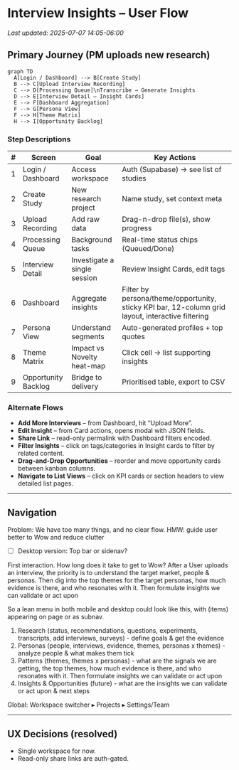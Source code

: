 # Interview Insights – User Flow

_Last updated: 2025-07-07 14:05-06:00_

## Primary Journey (PM uploads new research)

```mermaid
graph TD
  A[Login / Dashboard] --> B[Create Study]
  B --> C[Upload Interview Recording]
  C --> D[Processing Queue]\nTranscribe → Generate Insights
  D --> E[Interview Detail – Insight Cards]
  E --> F[Dashboard Aggregation]
  F --> G[Persona View]
  F --> H[Theme Matrix]
  H --> I[Opportunity Backlog]
```

### Step Descriptions
|#| Screen | Goal | Key Actions |
|-|-|-|-|
|1| Login / Dashboard | Access workspace | Auth (Supabase) → see list of studies |
|2| Create Study | New research project | Name study, set context meta |
|3| Upload Recording | Add raw data | Drag-n-drop file(s), show progress |
|4| Processing Queue | Background tasks | Real-time status chips (Queued/Done) |
|5| Interview Detail | Investigate a single session | Review Insight Cards, edit tags |
|6| Dashboard | Aggregate insights | Filter by persona/theme/opportunity, sticky KPI bar, 12-column grid layout, interactive filtering |
|7| Persona View | Understand segments | Auto-generated profiles + top quotes |
|8| Theme Matrix | Impact vs Novelty heat-map | Click cell → list supporting insights |
|9| Opportunity Backlog | Bridge to delivery | Prioritised table, export to CSV |

### Alternate Flows
* **Add More Interviews** – from Dashboard, hit “Upload More”.
* **Edit Insight** – from Card actions, opens modal with JSON fields.
* **Share Link** – read-only permalink with Dashboard filters encoded.
* **Filter Insights** – click on tags/categories in Insight cards to filter by related content.
* **Drag-and-Drop Opportunities** – reorder and move opportunity cards between kanban columns.
* **Navigate to List Views** – click on KPI cards or section headers to view detailed list pages.

---

## Navigation
Problem: We have too many things, and no clear flow.
HMW: guide user better to Wow and reduce clutter

- [ ] Desktop version: Top bar or sidenav?

First interaction. How long does it take to get to Wow? After a User uploads an interview, the priority is to understand the target market, people & personas. Then dig into the top themes for the target personas, how much evidence is there, and who resonates with it. Then formulate insights we can validate or act upon

So a lean menu in both mobile and desktop could look like this, with (items) appearing on page or as subnav.

1. Research (status, recommendations, questions, experiments, transcripts, add interviews, surveys) - define goals & get the evidence
2. Personas (people, interviews, evidence, themes, personas x themes) - analyze people & what makes them tick
3. Patterns (themes, themes x personas) - what are the signals we are getting, the top themes, how much evidence is there, and who resonates with it. Then formulate insights we can validate or act upon
4. Insights & Opportunities (future) - what are the insights we can validate or act upon & next steps

Global: Workspace switcher ▸ Projects ▸ Settings/Team


---

## UX Decisions (resolved)
* Single workspace for now.
* Read-only share links are auth-gated.
